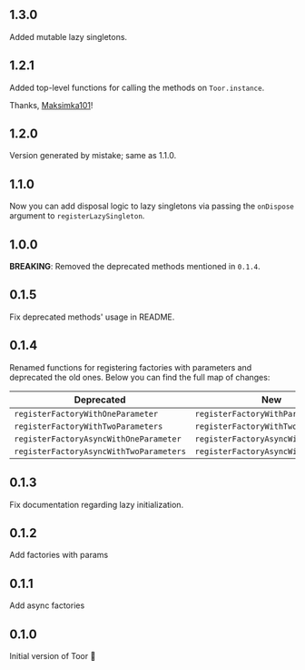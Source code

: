 ## 1.3.0

Added mutable lazy singletons.


## 1.2.1

Added top-level functions for calling the methods on `Toor.instance`.

Thanks, [Maksimka101](https://github.com/Maksimka101)!

## 1.2.0

Version generated by mistake; same as 1.1.0.

## 1.1.0

Now you can add disposal logic to lazy singletons via passing the `onDispose`
argument to `registerLazySingleton`.

## 1.0.0

**BREAKING**: Removed the deprecated methods mentioned in `0.1.4`.

## 0.1.5

Fix deprecated methods' usage in README.

## 0.1.4

Renamed functions for registering factories with parameters 
and deprecated the old ones. Below you can find the full map of 
changes:

| Deprecated | New |
| ---- | ----- |
| `registerFactoryWithOneParameter` | `registerFactoryWithParam` | 
| `registerFactoryWithTwoParameters` | `registerFactoryWithTwoParams` |
| `registerFactoryAsyncWithOneParameter` | `registerFactoryAsyncWithParam` |
| `registerFactoryAsyncWithTwoParameters` | `registerFactoryAsyncWithTwoParams` |

## 0.1.3

Fix documentation regarding lazy initialization.

## 0.1.2

Add factories with params

## 0.1.1

Add async factories

## 0.1.0

Initial version of Toor 🚀
